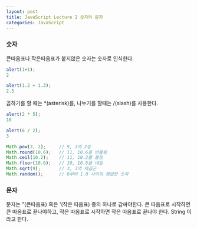 ```yaml
---
layout: post
title: JavaScript Lecture 2 숫자와 문자
categories: JavaScript
---
```


### 숫자

큰따옴표나 작은따옴표가 붙지않은 숫자는 숫자로 인식한다.

```javascript
alert(1+1);
2

alert(1.2 + 1.3);
2.5
```

곱하기를 할 때는 *(asterisk)를, 나누기를 할때는 /(slash)를 사용한다.

```javascript
alert(2 * 5);
10

alert(6 / 2);
3

Math.pow(3, 2);		// 9, 3의 2승
Math.round(10.6);	// 11, 10.6을 반올림
Math.ceil(10.2);	// 11, 10.2를 올림
Math.floor(10.6);	// 10, 10.6을 내림
Math.sqrt(9);		// 3, 3의 제곱근
Math.random();		// 0부터 1.0 사이의 랜덤한 숫자
```



### 문자

문자는 "(큰따옴표) 혹은 '(작은 따옴표) 중의 하나로 감싸야한다. 큰 따옴표로 시작하면 큰 따옴표로 끝나야하고, 작은 따옴표로 시작하면 작은 따옴표로 끝나야 한다. String 이라고 한다.

